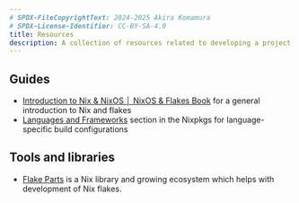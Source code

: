 ```yaml
---
# SPDX-FileCopyrightText: 2024-2025 Akira Komamura
# SPDX-License-Identifier: CC-BY-SA-4.0
title: Resources
description: A collection of resources related to developing a project with Nix flakes.
---
```


## Guides

- [Introduction to Nix & NixOS │ NixOS & Flakes
  Book](https://nixos-and-flakes.thiscute.world/introduction/) for a general
  introduction to Nix and flakes
- [Languages and
  Frameworks](https://nixos.org/manual/nixpkgs/unstable/#chap-language-support)
  section in the Nixpkgs for language-specific build configurations

## Tools and libraries

- [Flake Parts](https://flake.parts/) is a Nix library and growing ecosystem
  which helps with development of Nix flakes.
